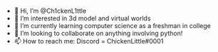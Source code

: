 - 👋 Hi, I’m @Ch1ckenL1ttle
- 👀 I’m interested in 3d model and virtual worlds
- 🌱 I’m currently learning computer science as a freshman in college
- 💞️ I’m looking to collaborate on anything involving python!
- 📫 How to reach me: Discord = ChickenLittle#0001

<!---
Ch1ckenL1ttle/Ch1ckenL1ttle is a ✨ special ✨ repository because its `README.md` (this file) appears on your GitHub profile.
You can click the Preview link to take a look at your changes.
--->
